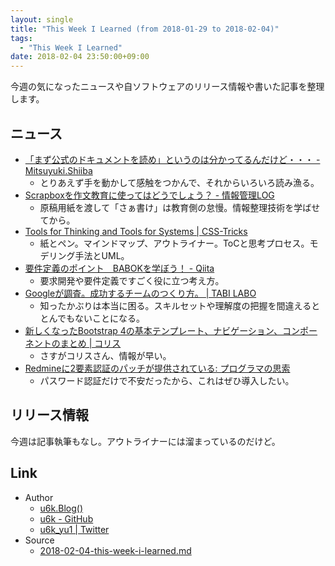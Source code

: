 ```yaml
---
layout: single
title: "This Week I Learned (from 2018-01-29 to 2018-02-04)"
tags:
  - "This Week I Learned"
date: 2018-02-04 23:50:00+09:00
---
```


今週の気になったニュースや自ソフトウェアのリリース情報や書いた記事を整理します。

## ニュース

- [「まず公式のドキュメントを読め」というのは分かってるんだけど・・・ - Mitsuyuki.Shiiba](http://bufferings.hatenablog.com/entry/2018/01/28/002935)
    - とりあえず手を動かして感触をつかんで、それからいろいろ読み漁る。
- [Scrapboxを作文教育に使ってはどうでしょう？ - 情報管理LOG](http://hokoxjouhou.blog105.fc2.com/blog-entry-1093.html)
    - 原稿用紙を渡して「さぁ書け」は教育側の怠慢。情報整理技術を学ばせてから。
- [Tools for Thinking and Tools for Systems \| CSS-Tricks](https://css-tricks.com/tools-thinking-tools-systems/)
    - 紙とペン。マインドマップ、アウトライナー。ToCと思考プロセス。モデリング手法とUML。
- [要件定義のポイント　BABOKを学ぼう！ - Qiita](https://qiita.com/KazuTaka500/items/d26fbdba4e0fe698f26f)
    - 要求開発や要件定義ですごく役に立つ考え方。
- [Googleが調査。成功するチームのつくり方。 \| TABI LABO](https://tabi-labo.com/286047/awake-making-team)
    - 知ったかぶりは本当に困る。スキルセットや理解度の把握を間違えるととんでもないことになる。
- [新しくなったBootstrap 4の基本テンプレート、ナビゲーション、コンポーネントのまとめ \| コリス](http://coliss.com/articles/build-websites/operation/work/bootstrap-4-new-templates-and-components.html)
    - さすがコリスさん、情報が早い。
- [Redmineに2要素認証のパッチが提供されている: プログラマの思索](http://forza.cocolog-nifty.com/blog/2018/01/redmine2-70f9.html)
    - パスワード認証だけで不安だったから、これはぜひ導入したい。

## リリース情報

今週は記事執筆もなし。アウトライナーには溜まっているのだけど。

## Link

- Author
    - [u6k.Blog()](https://blog.u6k.me/)
    - [u6k - GitHub](https://github.com/u6k)
    - [u6k_yu1 \| Twitter](https://twitter.com/u6k_yu1)
- Source
    - [2018-02-04-this-week-i-learned.md](https://github.com/u6k/blog/blob/master/_posts/2018-02-04-this-week-i-learned.md)
